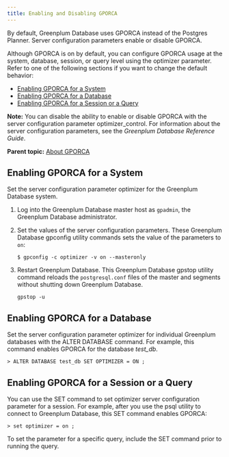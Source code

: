 ```yaml
---
title: Enabling and Disabling GPORCA 
---
```


By default, Greenplum Database uses GPORCA instead of the Postgres Planner. Server configuration parameters enable or disable GPORCA.

Although GPORCA is on by default, you can configure GPORCA usage at the system, database, session, or query level using the optimizer parameter. Refer to one of the following sections if you want to change the default behavior:

-   [Enabling GPORCA for a System](#topic_byp_lqk_br)
-   [Enabling GPORCA for a Database](#topic_pzr_3db_3r)
-   [Enabling GPORCA for a Session or a Query](#topic_lx4_vqk_br)

**Note:** You can disable the ability to enable or disable GPORCA with the server configuration parameter optimizer\_control. For information about the server configuration parameters, see the *Greenplum Database Reference Guide*.

**Parent topic:** [About GPORCA](../../query/topics/query-piv-optimizer.html)

## <a id="topic_byp_lqk_br"></a>Enabling GPORCA for a System 

Set the server configuration parameter optimizer for the Greenplum Database system.

1.  Log into the Greenplum Database master host as `gpadmin`, the Greenplum Database administrator.
2.  Set the values of the server configuration parameters. These Greenplum Database gpconfig utility commands sets the value of the parameters to `on`:

    ```
    $ gpconfig -c optimizer -v on --masteronly
    ```

3.  Restart Greenplum Database. This Greenplum Database gpstop utility command reloads the `postgresql.conf` files of the master and segments without shutting down Greenplum Database.

    ```
    gpstop -u
    ```


## <a id="topic_pzr_3db_3r"></a>Enabling GPORCA for a Database 

Set the server configuration parameter optimizer for individual Greenplum databases with the ALTER DATABASE command. For example, this command enables GPORCA for the database *test\_db*.

```
> ALTER DATABASE test_db SET OPTIMIZER = ON ;
```

## <a id="topic_lx4_vqk_br"></a>Enabling GPORCA for a Session or a Query 

You can use the SET command to set optimizer server configuration parameter for a session. For example, after you use the psql utility to connect to Greenplum Database, this SET command enables GPORCA:

```
> set optimizer = on ;
```

To set the parameter for a specific query, include the SET command prior to running the query.

